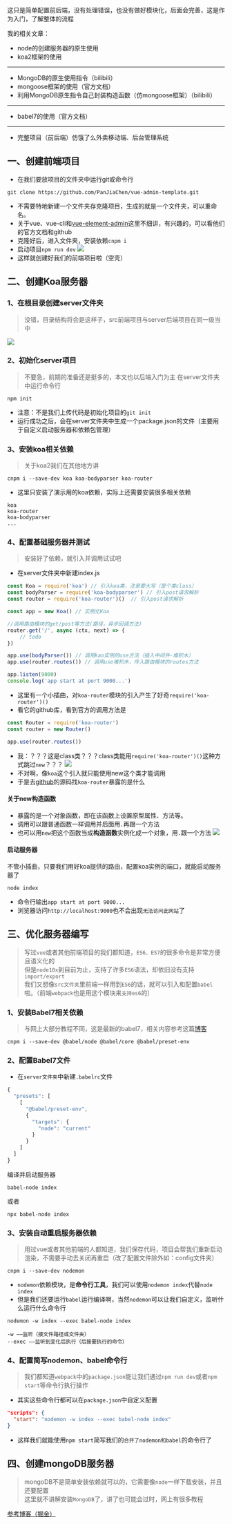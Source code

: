 这只是简单配置前后端，没有处理错误，也没有做好模块化，后面会完善，这是作为入门，了解整体的流程

我的相关文章：

- node的创建服务器的原生使用
- koa2框架的使用
---
- MongoDB的原生使用指令（bilibili）
- mongoose框架的使用（官方文档）
- 利用MongoDB原生指令自己封装构造函数（仿mongoose框架）（bilibili）
---
- babel7的使用（官方文档）
---
- 完整项目（前后端）仿饿了么外卖移动端、后台管理系统


## 一、创建前端项目
- 在我们要放项目的文件夹中运行git或命令行
``` shell
git clone https://github.com/PanJiaChen/vue-admin-template.git
```
- 不需要特地新建一个文件夹存克隆项目，生成的就是一个文件夹，可以重命名。
- 关于vue、vue-cli和[vue-element-admin](https://panjiachen.github.io/vue-element-admin-site/zh/guide/#%E5%8A%9F%E8%83%BD)这里不细讲，有兴趣的，可以看他们的官方文档和github
- 克隆好后，进入文件夹，安装依赖`cnpm i`
- 启动项目`npm run dev`
![](https://note.youdao.com/yws/public/resource/ebf8f1a25ca9e4dac223b1f8f197d6b3/xmlnote/74A70A38E9474588969D316E8DF2C09C/11802)
- 这样就创建好我们的前端项目啦（空壳）

## 二、创建Koa服务器
### 1、在根目录创建server文件夹
> 没错，目录结构将会是这样子，src前端项目与server后端项目在同一级当中

![](https://note.youdao.com/yws/public/resource/ebf8f1a25ca9e4dac223b1f8f197d6b3/xmlnote/463415D0C5A8464C8A8FA8DD22CE8EDA/11805)

### 2、初始化server项目
> 不要急，前期的准备还是挺多的，本文也以后端入门为主
在server文件夹中运行命令行
``` shell
npm init
```
- 注意：不是我们上传代码是初始化项目的`git init`
- 运行成功之后，会在server文件夹中生成一个package.json的文件（主要用于自定义启动服务器和依赖包管理）
### 3、安装koa相关依赖
> 关于koa2我们在其他地方讲
```shell
cnpm i --save-dev koa koa-bodyparser koa-router
```
- 这里只安装了演示用的koa依赖，实际上还需要安装很多相关依赖
```
koa
koa-router
koa-bodyparser
...
```
### 4、配置基础服务器并测试
> 安装好了依赖，就引入并调用试试吧
- 在server文件夹中新建index.js
```js
const Koa = require('koa') // 引入koa类，注意要大写（是个类class）
const bodyParser = require('koa-bodyparser') // 引入post请求解析
const router = require('koa-router')()  // 引入post请求解析

const app = new Koa() // 实例化Koa

//调用路由模块的get/post等方法(路径，异步回调方法)
router.get('/', async (ctx, next) => {
	// todo
})

app.use(bodyParser()) // 调用kao实例的use方法（插入中间件-堆积木）
app.use(router.routes()) // 调用use堆积木，传入路由模块的routes方法

app.listen(9000)
console.log('app start at port 9000...')
```
- 这里有一个小插曲，对`koa-router`模块的引入产生了好奇`require('koa-router')()`
- 看它的github库，看到官方的调用方法是
```js
const Router = require('koa-router')
const router = new Router()

app.use(router.routes())
```
- 我：？？？这是class类？？？class类能用`require('koa-router')()`这种方式跳过`new`？？？
![](https://note.youdao.com/yws/public/resource/ebf8f1a25ca9e4dac223b1f8f197d6b3/xmlnote/8D60115DFE3B4973838EC2454F516811/11809)
- 不对啊，像`koa`这个引入就只能使用new这个类才能调用
- 于是去[github](https://github.com/ZijianHe/koa-router/blob/master/lib/router.js)的源码找`koa-router`暴露的是什么
#### 关于new构造函数
- 暴露的是一个对象函数，即在该函数上设置原型属性、方法等。
- 调用可以跟普通函数一样调用并后面用`.`再跟一个方法
- 也可以用`new`把这个函数当成**构造函数**实例化成一个对象，用`.`跟一个方法
![](https://note.youdao.com/yws/public/resource/ebf8f1a25ca9e4dac223b1f8f197d6b3/xmlnote/7A2605AE5C1D4A1CAE1E0D6D0ADEE442/11812)
#### 启动服务器
不管小插曲，只要我们用好koa提供的路由，配置koa实例的端口，就能启动服务器了
```shell
node index
```
- 命令行输出`app start at port 9000...`
- 浏览器访问`http://localhost:9000`也不会出现`无法访问此网站`了

## 三、优化服务器编写
> 写过`vue`或者其他前端项目的我们都知道，`ES6、ES7`的很多命令是非常方便且语义化的  
> 但是`node10x`到目前为止，支持了许多`ES6`语法，却依旧没有支持`import/export`  
> 我们又想像`src文件夹`里前端一样用到`ES6`的话，就可以引入和配置`babel`啦。（前端`webpack`也是用这个模块来`支持es6`的）
### 1、安装Babel7相关依赖
> 与网上大部分教程不同，这是最新的babel7，相关内容参考这篇[博客]()
```shell
cnpm i --save-dev @babel/node @babel/core @babel/preset-env
```
### 2、配置Babel7文件
- 在`server文件夹`中新建`.babelrc`文件
```js
{
  "presets": [
    [
      "@babel/preset-env",
      {
        "targets": {
          "node": "current"
        }
      }
    ]
  ]
}
```
编译并启动服务器
```shell
babel-node index
```
或者
```shell
npx babel-node index
```
### 3、安装自动重启服务器依赖
> 用过vue或者其他前端的人都知道，我们保存代码，项目会帮我们重新启动渲染，不需要手动去关闭再重启（改了配置文件除外如：config文件夹）
```shell
cnpm i --save-dev nodemon
```
- `nodemon`依赖模块，是**命令行工具**，我们可以使用`nodemon index`代替`node index`
- 但是我们还要运行`babel`运行编译啊，当然`nodemon`可以让我们自定义，监听什么运行什么命令行
```shell
nodemon -w index --exec babel-node index
```
```
-w ——监听（接文件路径或文件夹）
--exec ——监听到变化后执行（后接要执行的命令）
```
### 4、配置简写nodemon、babel命令行
> 我们都知道`webpack`中的`package.json`能让我们通过`npm run dev`或者`npm start`等命令行执行操作
- 其实这些命令行都可以在`package.json`中自定义配置
```json
"scripts": {
  "start": "nodemon -w index --exec babel-node index"
}
```
- 这样我们就能使用`npm start`简写我们的`合并了nodemon和babel`的命令行了

## 四、创建mongoDB服务器
> mongoDB不是简单安装依赖就可以的，它需要像`node`一样下载安装，并且还要配置  
> 这里就不讲解安装`MongoDB`了，讲了也可能会过时，网上有很多教程




[参考博客（掘金）](https://juejin.im/post/5bad9b1af265da0ae80120fe)
